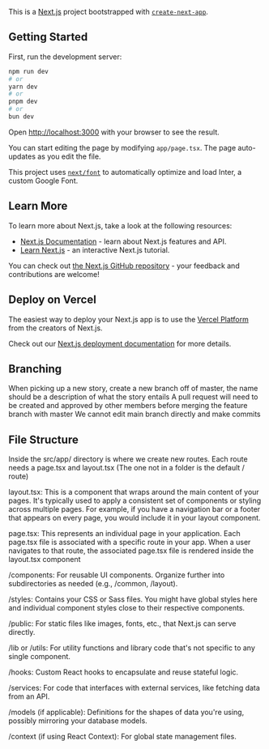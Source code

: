 This is a [Next.js](https://nextjs.org/) project bootstrapped with [`create-next-app`](https://github.com/vercel/next.js/tree/canary/packages/create-next-app).

## Getting Started

First, run the development server:

```bash
npm run dev
# or
yarn dev
# or
pnpm dev
# or
bun dev
```

Open [http://localhost:3000](http://localhost:3000) with your browser to see the result.

You can start editing the page by modifying `app/page.tsx`. The page auto-updates as you edit the file.

This project uses [`next/font`](https://nextjs.org/docs/basic-features/font-optimization) to automatically optimize and load Inter, a custom Google Font.

## Learn More

To learn more about Next.js, take a look at the following resources:

- [Next.js Documentation](https://nextjs.org/docs) - learn about Next.js features and API.
- [Learn Next.js](https://nextjs.org/learn) - an interactive Next.js tutorial.

You can check out [the Next.js GitHub repository](https://github.com/vercel/next.js/) - your feedback and contributions are welcome!

## Deploy on Vercel

The easiest way to deploy your Next.js app is to use the [Vercel Platform](https://vercel.com/new?utm_medium=default-template&filter=next.js&utm_source=create-next-app&utm_campaign=create-next-app-readme) from the creators of Next.js.

Check out our [Next.js deployment documentation](https://nextjs.org/docs/deployment) for more details.

## Branching

When picking up a new story, create a new branch off of master, the name should be a description of what the story entails
A pull request will need to be created and approved by other members before merging the feature branch with master
We cannot edit main branch directly and make commits

## File Structure

Inside the src/app/ directory is where we create new routes.
Each route needs a page.tsx and layout.tsx (The one not in a folder is the default / route)

layout.tsx: This is a component that wraps around the main content of your pages. It's typically used to apply a consistent set of components or styling across multiple pages. For example, if you have a navigation bar or a footer that appears on every page, you would include it in your layout component.

page.tsx: This represents an individual page in your application. Each page.tsx file is associated with a specific route in your app. When a user navigates to that route, the associated page.tsx file is rendered inside the layout.tsx component

/components: For reusable UI components. Organize further into subdirectories as needed (e.g., /common, /layout).

/styles: Contains your CSS or Sass files. You might have global styles here and individual component styles close to their respective components.

/public: For static files like images, fonts, etc., that Next.js can serve directly.

/lib or /utils: For utility functions and library code that's not specific to any single component.

/hooks: Custom React hooks to encapsulate and reuse stateful logic.

/services: For code that interfaces with external services, like fetching data from an API.

/models (if applicable): Definitions for the shapes of data you're using, possibly mirroring your database models.

/context (if using React Context): For global state management files.
